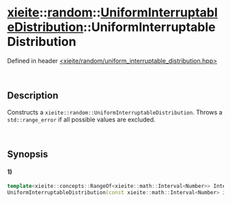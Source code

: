 # [xieite](../../../../../../xieite.md)\:\:[random](../../../../../../random.md)\:\:[UniformInterruptableDistribution<Number>](../../../../uniform_interruptable_distribution.md)\:\:UniformInterruptableDistribution
Defined in header [<xieite/random/uniform_interruptable_distribution.hpp>](../../../../../../../include/xieite/random/uniform_interruptable_distribution.hpp)

&nbsp;

## Description
Constructs a `xieite::random::UniformInterruptableDistribution`. Throws a `std::range_error` if all possible values are excluded.

&nbsp;

## Synopsis
#### 1)
```cpp
template<xieite::concepts::RangeOf<xieite::math::Interval<Number>> IntervalRange>
UniformInterruptableDistribution(const xieite::math::Interval<Number> interval, const IntervalRange& interruptions);
```

